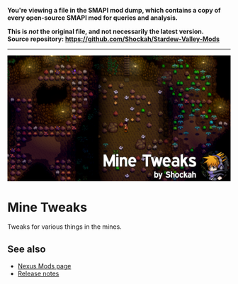 **You're viewing a file in the SMAPI mod dump, which contains a copy of every open-source SMAPI mod
for queries and analysis.**

**This is _not_ the original file, and not necessarily the latest version.**  
**Source repository: https://github.com/Shockah/Stardew-Valley-Mods**

----

![Banner](../Banner.png)

# Mine Tweaks
Tweaks for various things in the mines.

## See also
* [Nexus Mods page](https://www.nexusmods.com/stardewvalley/mods/16859)
* [Release notes](release-notes.md)